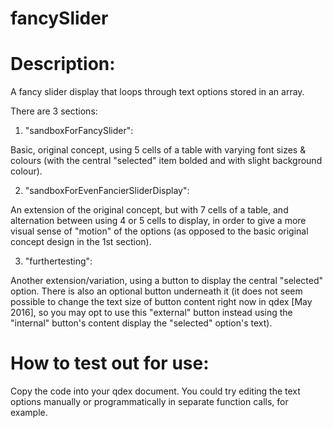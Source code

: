 # fancySlider

# Description:  
A fancy slider display that loops through text options stored in an array.

There are 3 sections:  

1) "sandboxForFancySlider":  

Basic, original concept, using 5 cells of a table with varying font sizes & colours (with the central "selected" item bolded and with slight background colour).  

2) "sandboxForEvenFancierSliderDisplay":  

An extension of the original concept, but with 7 cells of a table, and alternation between using 4 or 5 cells to display, in order to give a more visual sense of "motion" of the options (as opposed to the basic original concept design in the 1st section).  

3) "furthertesting":  

Another extension/variation, using a button to display the central "selected" option.  There is also an optional button underneath it (it does not seem possible to change the text size of button content right now in qdex [May 2016], so you may opt to use this "external" button instead using the "internal" button's content display the "selected" option's text).

# How to test out for use:  
Copy the code into your qdex document.  You could try editing the text options manually or programmatically in separate function calls, for example.
